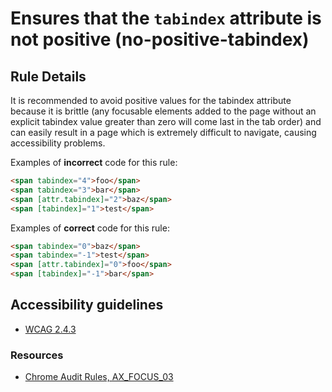 # Ensures that the `tabindex` attribute is not positive (no-positive-tabindex)

## Rule Details

It is recommended to avoid positive values for the tabindex attribute because it is brittle (any focusable elements added to the page without an explicit tabindex value greater than zero will come last in the tab order) and can easily result in a page which is extremely difficult to navigate, causing accessibility problems.

Examples of **incorrect** code for this rule:

```html
<span tabindex="4">foo</span>
<span tabindex="3">bar</span>
<span [attr.tabindex]="2">baz</span>
<span [tabindex]="1">test</span>
```

Examples of **correct** code for this rule:

```html
<span tabindex="0">baz</span>
<span tabindex="-1">test</span>
<span [attr.tabindex]="0">foo</span>
<span [tabindex]="-1">bar</span>
```

## Accessibility guidelines

- [WCAG 2.4.3](https://www.w3.org/WAI/WCAG21/Understanding/focus-order)

### Resources

- [Chrome Audit Rules, AX_FOCUS_03](https://github.com/GoogleChrome/accessibility-developer-tools/wiki/Audit-Rules#ax_focus_03)
